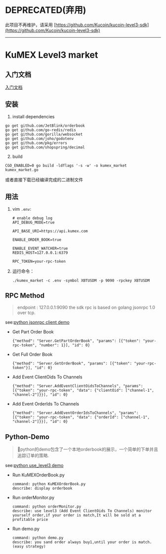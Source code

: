 # DEPRECATED(弃用)

此项目不再维护，请采用 [https://github.com/Kucoin/kucoin-level3-sdk](https://github.com/Kucoin/kucoin-level3-sdk)

---

# KuMEX Level3 market

## 入门文档
  [入门文档](docs/guide_CN.md)

## 安装

1. install dependencies

```
go get github.com/JetBlink/orderbook
go get github.com/go-redis/redis
go get github.com/gorilla/websocket
go get github.com/joho/godotenv
go get github.com/pkg/errors
go get github.com/shopspring/decimal
```

2. build

```
CGO_ENABLED=0 go build -ldflags '-s -w' -o kumex_market kumex_market.go
```

或者直接下载已经编译完成的二进制文件

## 用法

1. vim `.env`:
    ```
    # enable debug log
    API_DEBUG_MODE=true
    
    API_BASE_URI=https://api.kumex.com
    
    ENABLE_ORDER_BOOK=true
    
    ENABLE_EVENT_WATCHER=true
    REDIS_HOST=127.0.0.1:6379
    
    RPC_TOKEN=your-rpc-token
    ```

1. 运行命令：

    ```
    ./kumex_market -c .env -symbol XBTUSDM -p 9090 -rpckey XBTUSDM
    ```

## RPC Method

> endpoint : 127.0.0.1:9090
> the sdk rpc is based on golang jsonrpc 1.0 over tcp.

see:[python jsonrpc client demo](./demo/python-demo/Level3/rpc.py)

* Get Part Order Book
    ```
    {"method": "Server.GetPartOrderBook", "params": [{"token": "your-rpc-token", "number": 1}], "id": 0}
    ```
    
* Get Full Order Book
    ```
    {"method": "Server.GetOrderBook", "params": [{"token": "your-rpc-token"}], "id": 0}
    ```

* Add Event ClientOids To Channels
    ```
    {"method": "Server.AddEventClientOidsToChannels", "params": [{"token": "your-rpc-token", "data": {"clientOid": ["channel-1", "channel-2"]}}], "id": 0}
    ```

* Add Event OrderIds To Channels
    ```
    {"method": "Server.AddEventOrderIdsToChannels", "params": [{"token": "your-rpc-token", "data": {"orderId": ["channel-1", "channel-2"]}}], "id": 0}
    ```
## Python-Demo

> python的demo包含了一个本地orderbook的展示，一个简单的下单并且追踪订单的策略.

see:[python use_level3 demo](./demo/python-demo/demo)

- Run KuMEXOrderBook.py
    ```
    command: python KuMEXOrderBook.py
    describe: display orderbook
    ```
- Run orderMonitor.py
    ```
    command: python orderMonitor.py
    describe: use level3 (Add Event ClientOids To Channels) monitor yourself order,if your order is match,It will be sold at a profitable price
    ```
- Run demo.py
    ```
    command: python demo.py
    describe: you sand order always buy1,until your order is match.(easy strategy)
    ```
